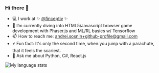 ### Hi there 👋

- 💻 I work at ✨ [@finceptiv](https://github.com/finceptiv) ✨ 
- 🌱 I’m currently diving into HTML5/Javascript browser game development with Phaser.js and ML/RL basics w/ Tensorflow
- 📫 How to reach me: andrei.sosnin+github-profile@gmail.com
- ⚡ Fun fact: It's only the second time, when you jump with a parachute, that it feels the scariest.
- 💬 Ask me about Python, C#, React.js

![My language stats](https://github-readme-stats.vercel.app/api/top-langs/?username=deemoowoor&layout=compact)
